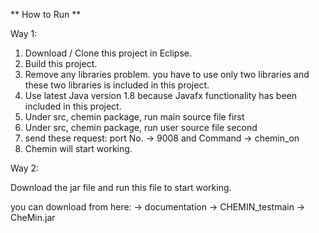 ** How to Run **

Way 1:

1. Download / Clone this project in Eclipse.
2. Build this project.
3. Remove any libraries problem. you have to use only two libraries and these two libraries is included in this project.
4. Use latest Java version 1.8 because Javafx functionality has been included in this project.
5. Under src, chemin package, run main source file first
6. Under src, chemin package, run user source file second
7. send these request: port No. -> 9008 and Command -> chemin_on   
8. Chemin will start working.


Way 2: 

Download the jar file and run this file to start working.

you can download from here:
 -> documentation
 -> CHEMIN_testmain
 -> CheMin.jar
